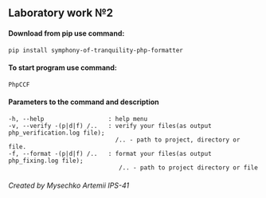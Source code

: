 ## Laboratory work №2
#### Download from pip use command:
```
pip install symphony-of-tranquility-php-formatter
```
#### To start program use command:
```
PhpCCF
```
#### Parameters to the command and description
```
-h, --help                  : help menu
-v, --verify -(p|d|f) /..   : verify your files(as output php_verification.log file);
                              /.. - path to project, directory or file.
-f, --format -(p|d|f) /..   : format your files(as output php_fixing.log file);
                               /.. - path to project directory or file
```
###### Created by Mysechko Artemii IPS-41